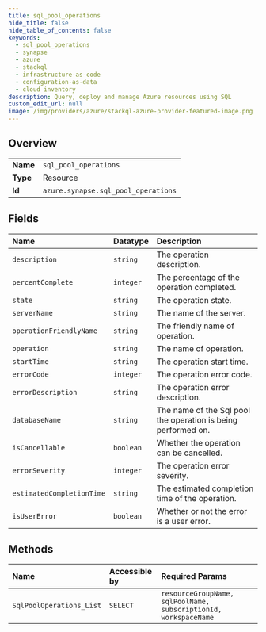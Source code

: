 ```yaml
---
title: sql_pool_operations
hide_title: false
hide_table_of_contents: false
keywords:
  - sql_pool_operations
  - synapse
  - azure    
  - stackql
  - infrastructure-as-code
  - configuration-as-data
  - cloud inventory
description: Query, deploy and manage Azure resources using SQL
custom_edit_url: null
image: /img/providers/azure/stackql-azure-provider-featured-image.png
---
```

  
    

## Overview
<table><tbody>
<tr><td><b>Name</b></td><td><code>sql_pool_operations</code></td></tr>
<tr><td><b>Type</b></td><td>Resource</td></tr>
<tr><td><b>Id</b></td><td><code>azure.synapse.sql_pool_operations</code></td></tr>
</tbody></table>

## Fields
| Name | Datatype | Description |
|:-----|:---------|:------------|
| `description` | `string` | The operation description. |
| `percentComplete` | `integer` | The percentage of the operation completed. |
| `state` | `string` | The operation state. |
| `serverName` | `string` | The name of the server. |
| `operationFriendlyName` | `string` | The friendly name of operation. |
| `operation` | `string` | The name of operation. |
| `startTime` | `string` | The operation start time. |
| `errorCode` | `integer` | The operation error code. |
| `errorDescription` | `string` | The operation error description. |
| `databaseName` | `string` | The name of the Sql pool the operation is being performed on. |
| `isCancellable` | `boolean` | Whether the operation can be cancelled. |
| `errorSeverity` | `integer` | The operation error severity. |
| `estimatedCompletionTime` | `string` | The estimated completion time of the operation. |
| `isUserError` | `boolean` | Whether or not the error is a user error. |
## Methods
| Name | Accessible by | Required Params |
|:-----|:--------------|:----------------|
| `SqlPoolOperations_List` | `SELECT` | `resourceGroupName, sqlPoolName, subscriptionId, workspaceName` |
